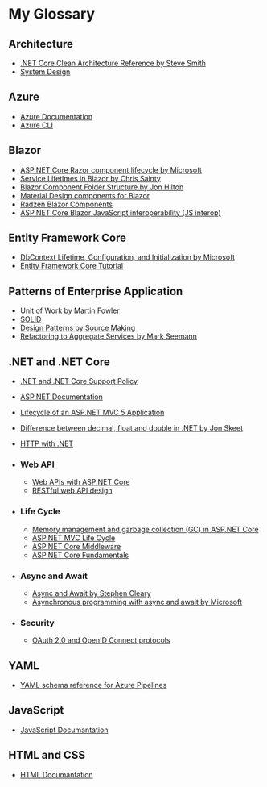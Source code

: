 # My Glossary

## Architecture
 - [.NET Core Clean Architecture Reference by Steve Smith](https://github.com/ardalis/CleanArchitecture)
 - [System Design](https://github.com/donnemartin/system-design-primer#index-of-system-design-topics)
 
## Azure
 - [Azure Documentation](https://docs.microsoft.com/en-us/azure/?product=popular)
 - [Azure CLI](https://docs.microsoft.com/en-us/cli/azure/reference-index?view=azure-cli-latest)

## Blazor
 - [ASP.NET Core Razor component lifecycle by Microsoft](https://docs.microsoft.com/en-us/aspnet/core/blazor/components/lifecycle?view=aspnetcore-6.0)
 - [Service Lifetimes in Blazor by Chris Sainty](https://chrissainty.com/service-lifetimes-in-blazor/)
 - [Blazor Component Folder Structure by Jon Hilton](https://jonhilton.net/blazor-component-folder-structure/?utm_campaign=meetedgar&utm_medium=social&utm_source=meetedgar.com&s=08)
 - [Material Design components for Blazor](https://www.matblazor.com/)
 - [Radzen Blazor Components](https://blazor.radzen.com/)
 - [ASP.NET Core Blazor JavaScript interoperability (JS interop)](https://docs.microsoft.com/en-us/aspnet/core/blazor/javascript-interoperability/?view=aspnetcore-6.0)

## Entity Framework Core
 - [DbContext Lifetime, Configuration, and Initialization by Microsoft](https://docs.microsoft.com/en-us/ef/core/dbcontext-configuration/#using-dbcontext-with-dependency-injection)
 - [Entity Framework Core Tutorial](https://www.entityframeworktutorial.net/efcore/entity-framework-core.aspx)
 
## Patterns of Enterprise Application
 - [Unit of Work by Martin Fowler](https://martinfowler.com/eaaCatalog/unitOfWork.html)
 - [SOLID](https://en.wikipedia.org/wiki/SOLID)
 - [Design Patterns by Source Making](https://sourcemaking.com/design_patterns)
 - [Refactoring to Aggregate Services by Mark Seemann](https://blog.ploeh.dk/2010/02/02/RefactoringtoAggregateServices/)
 
## .NET and .NET Core
- [.NET and .NET Core Support Policy](https://dotnet.microsoft.com/en-us/platform/support/policy/dotnet-core)
- [ASP.NET Documentation](https://docs.microsoft.com/en-us/aspnet/core/?WT.mc_id=dotnet-35129-website&view=aspnetcore-6.0)
- [Lifecycle of an ASP.NET MVC 5 Application](https://docs.microsoft.com/en-us/aspnet/mvc/overview/getting-started/lifecycle-of-an-aspnet-mvc-5-application)
- [Difference between decimal, float and double in .NET by Jon Skeet](https://stackoverflow.com/questions/618535/difference-between-decimal-float-and-double-in-net)
- [HTTP with .NET](https://docs.microsoft.com/en-us/dotnet/core/extensions/http-client)

- ### Web API
  - [Web APIs with ASP.NET Core](https://docs.microsoft.com/en-us/aspnet/core/web-api/?view=aspnetcore-6.0)
  - [RESTful web API design](https://docs.microsoft.com/en-us/azure/architecture/best-practices/api-design)
- ### Life Cycle
  - [Memory management and garbage collection (GC) in ASP.NET Core](https://docs.microsoft.com/en-us/aspnet/core/performance/memory?view=aspnetcore-6.0)
  - [ASP.NET MVC Life Cycle](https://dotnettutorials.net/lesson/asp-net-mvc-life-cycle/)
  - [ASP.NET Core Middleware](https://docs.microsoft.com/en-us/aspnet/core/fundamentals/middleware/?view=aspnetcore-6.0)
  - [ASP.NET Core Fundamentals](https://docs.microsoft.com/en-us/aspnet/core/fundamentals/?view=aspnetcore-6.0&tabs=windows)
- ### Async and Await
  - [Async and Await by Stephen Cleary](https://blog.stephencleary.com/2012/02/async-and-await.html?s=08)
  - [Asynchronous programming with async and await by Microsoft](https://docs.microsoft.com/en-us/dotnet/csharp/programming-guide/concepts/async/)
- ### Security
  - [OAuth 2.0 and OpenID Connect protocols](https://docs.microsoft.com/en-us/azure/active-directory/develop/active-directory-v2-protocols) 

## YAML
- [YAML schema reference for Azure Pipelines](https://docs.microsoft.com/en-us/azure/devops/pipelines/yaml-schema/?view=azure-pipelines)

## JavaScript
- [JavaScript Documantation](https://developer.mozilla.org/en-US/docs/Web/JavaScript)

## HTML and CSS
- [HTML Documantation](https://developer.mozilla.org/pt-BR/docs/Web/HTML)
